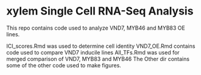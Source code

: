 # xylem Single Cell RNA-Seq Analysis

This repo contains code used to analyze VND7, MYB46 and MYB83 OE lines.

ICI_scores.Rmd was used to determine cell identity
VND7_OE.Rmd  contains code used to compare VND7 inducile lines
All_TFs.Rmd was used for merged comparison of VND7, MYB83 and MYB46
The Other dir contains some of the other code used to make figures.
